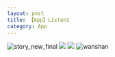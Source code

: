 ```yaml
---
layout: post
title: 【App】Listen1
category: App
---
```

![story_new_final](http://s9mfxrgoy.hd-bkt.clouddn.com/img/story_new_final_0322.png)
![](http://s9mg30kuu.hd-bkt.clouddn.com/img/app-220508-fragment-top.png)
![](http://s9mg30kuu.hd-bkt.clouddn.com/img/app-220508-listen1.png)
![wanshan](http://s9mfxrgoy.hd-bkt.clouddn.com/img/wanshan.png)
